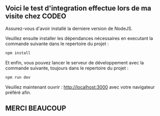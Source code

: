 ## Voici le test d'integration effectue lors de ma visite chez CODEO

Assurez-vous d'avoir installé la derniere version de NodeJS.

Veuillez ensuite installer les dépendances nécessaires en executant la commande suivante dans le repertoire du projet :

```bash
npm install
```

Et enfin, vous pouvez lancer le serveur de développement avec la commande suivante, toujours dans le repertoire du projet :

```bash
npm run dev
```

Veuillez maintenant ouvrir : [http://localhost:3000](http://localhost:3000) avec votre navigateur préféré afin.

## MERCI BEAUCOUP
